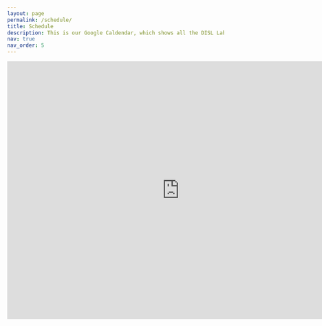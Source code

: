 ```yaml
---
layout: page
permalink: /schedule/
title: Schedule
description: This is our Google Caldendar, which shows all the DISL Lab's schedules.
nav: true
nav_order: 5
---
```


<iframe src="https://calendar.google.com/calendar/embed?src=3049e30209b79b3474c81a501fa0923e4fc01f97b404cb4ae631b306c07cca88%40group.calendar.google.com&ctz=Asia%2FSeoul" style="border: 0" width="800" height="600" frameborder="0" scrolling="no"></iframe>

[//]: # (For now, this page is assumed to be a static description of your courses. You can convert it to a collection similar to `_projects/` so that you can have a dedicated page for each course.)

[//]: # ()
[//]: # (Organize your courses by years, topics, or universities, however you like!)
